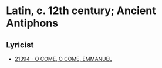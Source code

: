 # Latin, c. 12th century; Ancient Antiphons

## Lyricist

- [21394 - O COME, O COME, EMMANUEL](/hymns/21394.md)

